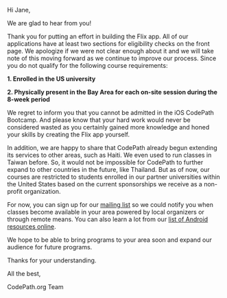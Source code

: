 Hi Jane,

We are glad to hear from you!

Thank you for putting an effort in building the Flix app. All of our applications have at least two sections for eligibility checks on the front page. We apologize if we were not clear enough about it and we will take note of this moving forward as we continue to improve our process. Since you do not qualify for the following course requirements:

**1. 	Enrolled in the US university**

**2. 	Physically present in the Bay Area for each on-site session during the 8-week period**

We regret to inform you that you cannot be admitted in the iOS CodePath Bootcamp. And please know that your hard work would never be considered wasted as you certainly gained more knowledge and honed your skills by creating the Flix app yourself.

In addition, we are happy to share that CodePath already begun extending its services to other areas, such as Haiti. We even used to run classes in Taiwan before. So, it would not be impossible for CodePath to further expand to other countries in the future, like Thailand. But as of now, our courses are restricted to students enrolled in our partner universities within the United States based on the current sponsorships we receive as a non-profit organization.

For now, you can sign up for our [mailing list](https://share.hsforms.com/1eg_EOoQpR4ObU4s8fUES2Q36gst) so we could notify you when classes become available in your area powered by local organizers or through remote means. You can also learn a lot from our [list of Android resources online](http://guides.codepath.com/android/Beginning-Android-Resources#beginning-android-resources).

We hope to be able to bring programs to your area soon and expand our audience for future programs.

Thanks for your understanding.

All the best,

CodePath.org Team
